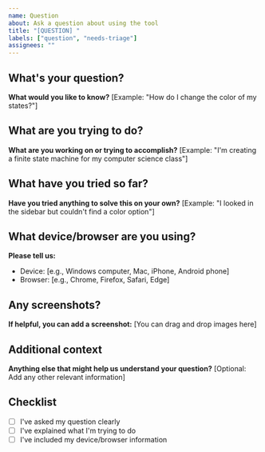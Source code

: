 ```yaml
---
name: Question
about: Ask a question about using the tool
title: "[QUESTION] "
labels: ["question", "needs-triage"]
assignees: ""
---
```


## What's your question?

**What would you like to know?**
[Example: "How do I change the color of my states?"]

## What are you trying to do?

**What are you working on or trying to accomplish?**
[Example: "I'm creating a finite state machine for my computer science class"]

## What have you tried so far?

**Have you tried anything to solve this on your own?**
[Example: "I looked in the sidebar but couldn't find a color option"]

## What device/browser are you using?

**Please tell us:**

- Device: [e.g., Windows computer, Mac, iPhone, Android phone]
- Browser: [e.g., Chrome, Firefox, Safari, Edge]

## Any screenshots?

**If helpful, you can add a screenshot:**
[You can drag and drop images here]

## Additional context

**Anything else that might help us understand your question?**
[Optional: Add any other relevant information]

## Checklist

- [ ] I've asked my question clearly
- [ ] I've explained what I'm trying to do
- [ ] I've included my device/browser information
